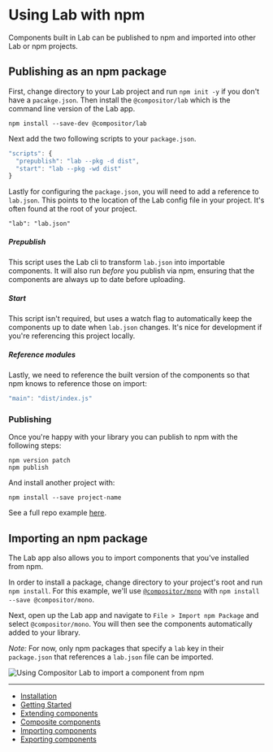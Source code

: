 
# Using Lab with npm

Components built in Lab can be published to npm and imported into other Lab or npm projects.

## Publishing as an npm package

First, change directory to your Lab project and run `npm init -y` if you don't have a `pacakge.json`. Then install the `@compositor/lab` which is the command line version of the Lab app.

```
npm install --save-dev @compositor/lab
```

Next add the two following scripts to your `package.json`.

```js
"scripts": {
  "prepublish": "lab --pkg -d dist",
  "start": "lab --pkg -wd dist"
}
```

Lastly for configuring the `package.json`, you will need to add a reference to `lab.json`.
This points to the location of the Lab config file in your project.
It's often found at the root of your project.

```
"lab": "lab.json"
```

##### Prepublish

This script uses the Lab cli to transform `lab.json` into importable components.
It will also run _before_ you publish via npm, ensuring that the components are always up to date before uploading.

##### Start

This script isn't required, but uses a watch flag to automatically keep the components up to date when `lab.json` changes.
It's nice for development if you're referencing this project locally.

##### Reference modules

Lastly, we need to reference the built version of the components so that npm knows to reference those on import:

```js
"main": "dist/index.js"
```

### Publishing

Once you're happy with your library you can publish to npm with the following steps:

```
npm version patch
npm publish
```

And install another project with:

```
npm install --save project-name
```

See a full repo example [here](https://github.com/c8r/lab/tree/master/examples/npm).

## Importing an npm package

The Lab app also allows you to import components that you've installed from npm.

In order to install a package, change directory to your project's root and run `npm install`.
For this example, we'll use [`@compositor/mono`](https://www.npmjs.com/package/@compositor/mono) with `npm install --save @compositor/mono`.

Next, open up the Lab app and navigate to `File > Import npm Package` and select `@compositor/mono`.
You will then see the components automatically added to your library.

_Note:_ For now, only npm packages that specify a `lab` key in their `package.json` that references a `lab.json` file can be imported.

![Using Compositor Lab to import a component from npm](https://user-images.githubusercontent.com/1424573/32017387-cade2d8a-b983-11e7-900a-90bda586905a.png)

---

- [Installation](installation.md)
- [Getting Started](getting-started.md)
- [Extending components](extending.md)
- [Composite components](composite-components.md)
- [Importing components](importing.md)
- [Exporting components](exporting.md)
